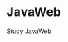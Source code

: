 
<!--
 * @Author: your name 
 * @Date: 2021-02-21 16:29:01  
 * @LastEditTime: 2021-02-21 20:09:15
 * @LastEditors: Please set LastEditors
 * @Description: In User Settings Edit   
 * @FilePath: \undefinedc:\Users\Yimning\Desktop\JavaScript\README.md  
--> 
# JavaWeb 
Study JavaWeb

  
